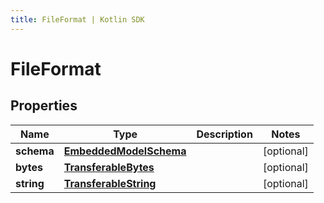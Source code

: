 ```yaml
---
title: FileFormat | Kotlin SDK
---
```




# FileFormat

## Properties
Name | Type | Description | Notes
------------ | ------------- | ------------- | -------------
**schema** | [**EmbeddedModelSchema**](EmbeddedModelSchema) |  |  [optional]
**bytes** | [**TransferableBytes**](TransferableBytes) |  |  [optional]
**string** | [**TransferableString**](TransferableString) |  |  [optional]




